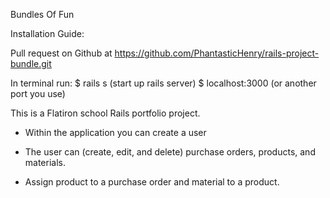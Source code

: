 Bundles Of Fun

Installation Guide:

Pull request on Github at https://github.com/PhantasticHenry/rails-project-bundle.git

In terminal run: 
$ rails s (start up rails server)
$ localhost:3000 (or another port you use)

This is a Flatiron school Rails portfolio project.  

 - Within the application you can create a user

 - The user can (create, edit, and delete) purchase orders, products, and materials.

 - Assign product to a purchase order and material to a product.
